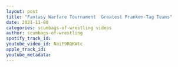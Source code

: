 ```yaml
---
layout: post
title: "Fantasy Warfare Tournament  Greatest Franken-Tag Teams"
date: 2021-11-08
categories: scumbags-of-wrestling videos
author: scumbags-of-wrestling
spotify_track_id: 
youtube_video_id: NaiF9RQKWtc
apple_track_id: 
youtube_metadata: 
---
```

